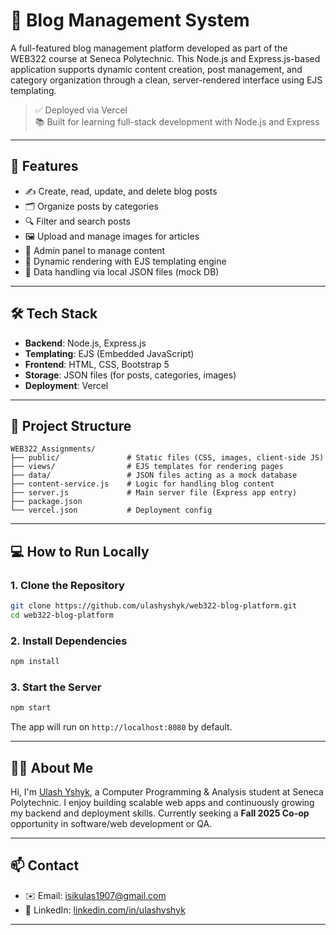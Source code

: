 # 📝 Blog Management System

A full-featured blog management platform developed as part of the WEB322 course at Seneca Polytechnic. This Node.js and Express.js-based application supports dynamic content creation, post management, and category organization through a clean, server-rendered interface using EJS templating.

> ✅ Deployed via Vercel  
> 📚 Built for learning full-stack development with Node.js and Express

---

## 🚀 Features

- ✍️ Create, read, update, and delete blog posts
- 🗂️ Organize posts by categories
- 🔍 Filter and search posts
- 🖼️ Upload and manage images for articles
- 🧰 Admin panel to manage content
- 📄 Dynamic rendering with EJS templating engine
- 📁 Data handling via local JSON files (mock DB)

---

## 🛠️ Tech Stack

- **Backend**: Node.js, Express.js
- **Templating**: EJS (Embedded JavaScript)
- **Frontend**: HTML, CSS, Bootstrap 5
- **Storage**: JSON files (for posts, categories, images)
- **Deployment**: Vercel

---

## 📁 Project Structure

```
WEB322_Assignments/
├── public/               # Static files (CSS, images, client-side JS)
├── views/                # EJS templates for rendering pages
├── data/                 # JSON files acting as a mock database
├── content-service.js    # Logic for handling blog content
├── server.js             # Main server file (Express app entry)
├── package.json
└── vercel.json           # Deployment config
```

---

## 💻 How to Run Locally

### 1. Clone the Repository
```bash
git clone https://github.com/ulashyshyk/web322-blog-platform.git
cd web322-blog-platform
```

### 2. Install Dependencies
```bash
npm install
```

### 3. Start the Server
```bash
npm start
```

The app will run on `http://localhost:8080` by default.

---

## 🙋‍♂️ About Me

Hi, I'm [Ulash Yshyk](https://www.linkedin.com/in/ulashyshyk/), a Computer Programming & Analysis student at Seneca Polytechnic. I enjoy building scalable web apps and continuously growing my backend and deployment skills. Currently seeking a **Fall 2025 Co-op** opportunity in software/web development or QA.

---

## 📫 Contact

- ✉️ Email: isikulas1907@gmail.com  
- 💼 LinkedIn: [linkedin.com/in/ulashyshyk](https://www.linkedin.com/in/ulashyshyk)

---